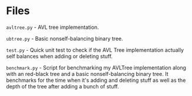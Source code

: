 # Files

`avltree.py` - AVL tree implementation.

`ubtree.py` - Basic nonself-balancing binary tree.

`test.py` - Quick unit test to check if the AVL Tree implementation actually self balances when
            adding or deleting stuff.

`benchmark.py` - Script for benchmarking my AVLTree implementation along with an red-black tree
                 and a basic nonself-balancing binary tree. It benchmarks for the time when it's
                 adding and deleting stuff as well as the depth of the tree after adding a bunch
                 of stuff.
